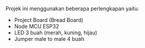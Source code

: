 Projek ini menggunakan beberapa perlengkapan yaitu:
- Project Board (Bread Board)
- Node MCU ESP32
- LED 3 buah (merah, kuning, hijau)
- Jumper male to male 4 buah
